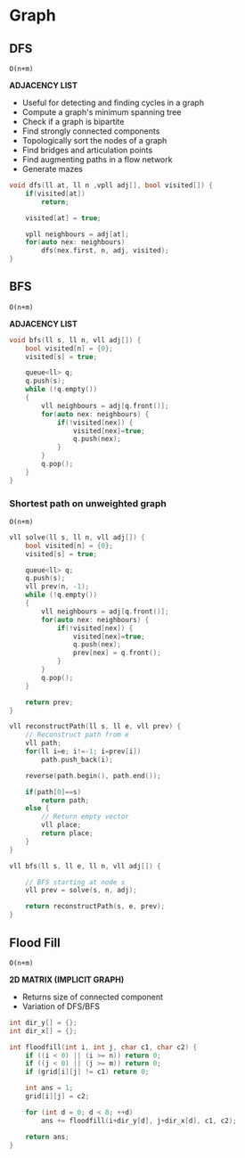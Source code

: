 # Graph

## DFS
`O(n+m)`

**ADJACENCY LIST**

- Useful for detecting and finding cycles in a graph
- Compute a graph's minimum spanning tree
- Check if a graph is bipartite
- Find strongly connected components
- Topologically sort the nodes of a graph
- Find bridges and articulation points
- Find augmenting paths in a flow network
- Generate mazes

```cpp
void dfs(ll at, ll n ,vpll adj[], bool visited[]) {
    if(visited[at])
        return;

    visited[at] = true;

    vpll neighbours = adj[at];
    for(auto nex: neighbours)
        dfs(nex.first, n, adj, visited);
}
```

## BFS
`O(n+m)`

**ADJACENCY LIST**

```cpp
void bfs(ll s, ll n, vll adj[]) {
    bool visited[n] = {0};
    visited[s] = true;

    queue<ll> q;
    q.push(s);
    while (!q.empty())
    {
        vll neighbours = adj[q.front()]; 
        for(auto nex: neighbours) {
            if(!visited[nex]) {
                visited[nex]=true;
                q.push(nex);
            }
        }
        q.pop();   
    }
}
```

### Shortest path on unweighted graph
`O(n+m)`

```cpp
vll solve(ll s, ll n, vll adj[]) {
    bool visited[n] = {0};
    visited[s] = true;

    queue<ll> q;
    q.push(s);
    vll prev(n, -1);
    while (!q.empty())
    {
        vll neighbours = adj[q.front()]; 
        for(auto nex: neighbours) {
            if(!visited[nex]) {
                visited[nex]=true;
                q.push(nex);
                prev[nex] = q.front();
            }
        }
        q.pop();   
    }

    return prev;
}

vll reconstructPath(ll s, ll e, vll prev) {
    // Reconstruct path from e
    vll path;
    for(ll i=e; i!=-1; i=prev[i])
        path.push_back(i);

    reverse(path.begin(), path.end());

    if(path[0]==s) 
        return path;
    else {
        // Return empty vector
        vll place;
        return place;
    } 
}

vll bfs(ll s, ll e, ll n, vll adj[]) {

    // BFS starting at node s
    vll prev = solve(s, n, adj);

    return reconstructPath(s, e, prev);
}
```

## Flood Fill
`O(n+m)`

**2D MATRIX (IMPLICIT GRAPH)**
- Returns size of connected component
- Variation of DFS/BFS

```cpp
int dir_y[] = {};
int dir_x[] = {};

int floodfill(int i, int j, char c1, char c2) {
    if ((i < 0) || (i >= n)) return 0;
    if ((j < 0) || (j >= m)) return 0;
    if (grid[i][j] != c1) return 0;

    int ans = 1;
    grid[i][j] = c2;

    for (int d = 0; d < 8; ++d)
        ans += floodfill(i+dir_y[d], j+dir_x[d], c1, c2); 

    return ans;
}
```